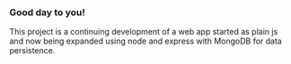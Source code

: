 ### Good day to you!

This project is a continuing development of a web app started as plain js and now being expanded using node and express with MongoDB for data persistence.

